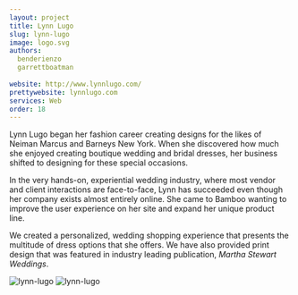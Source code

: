 ```yaml
---
layout: project
title: Lynn Lugo
slug: lynn-lugo
image: logo.svg 
authors:
  benderienzo
  garrettboatman
  
website: http://www.lynnlugo.com/
prettywebsite: lynnlugo.com
services: Web
order: 18
---
```


Lynn Lugo began her fashion career creating designs for the likes of Neiman Marcus and Barneys New York. When she discovered how much she enjoyed creating boutique wedding and bridal dresses, her business shifted to designing for these special occasions. 

In the very hands-on, experiential wedding industry, where most vendor and client interactions are face-to-face, Lynn has succeeded even though her company exists almost entirely online. She came to Bamboo wanting to improve the user experience on her site and expand her unique product line. 

We created a personalized, wedding shopping experience that presents the multitude of dress options that she offers. We have also provided print design that was featured in industry leading publication, _Martha Stewart Weddings_.

![lynn-lugo](/images/client-assets/{{page.slug}}/01.jpg)
![lynn-lugo](/images/client-assets/{{page.slug}}/02.jpg)